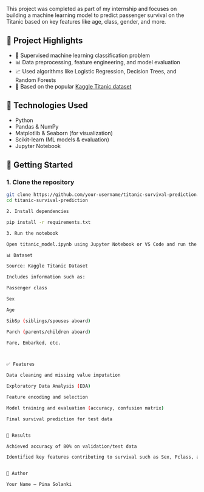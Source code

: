 This project was completed as part of my internship and focuses on building a machine learning model to predict passenger survival on the Titanic based on key features like age, class, gender, and more.

## 📌 Project Highlights

- 🧠 Supervised machine learning classification problem
- 📊 Data preprocessing, feature engineering, and model evaluation
- 📈 Used algorithms like Logistic Regression, Decision Trees, and Random Forests
- 📁 Based on the popular [Kaggle Titanic dataset](https://www.kaggle.com/competitions/titanic)

## 🔧 Technologies Used

- Python
- Pandas & NumPy
- Matplotlib & Seaborn (for visualization)
- Scikit-learn (ML models & evaluation)
- Jupyter Notebook

## 🚀 Getting Started

### 1. Clone the repository

```bash
git clone https://github.com/your-username/titanic-survival-prediction.git
cd titanic-survival-prediction

2. Install dependencies

pip install -r requirements.txt

3. Run the notebook

Open titanic_model.ipynb using Jupyter Notebook or VS Code and run the cells step-by-step.

📊 Dataset

Source: Kaggle Titanic Dataset

Includes information such as:

Passenger class

Sex

Age

SibSp (siblings/spouses aboard)

Parch (parents/children aboard)

Fare, Embarked, etc.



✅ Features

Data cleaning and missing value imputation

Exploratory Data Analysis (EDA)

Feature encoding and selection

Model training and evaluation (accuracy, confusion matrix)

Final survival prediction for test data


📌 Results

Achieved accuracy of 80% on validation/test data

Identified key features contributing to survival such as Sex, Pclass, and Age


👤 Author

Your Name – Pina Solanki
